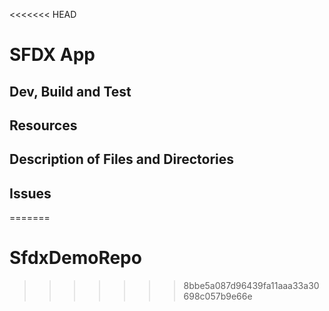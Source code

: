 <<<<<<< HEAD
# SFDX  App

## Dev, Build and Test


## Resources


## Description of Files and Directories


## Issues


=======
# SfdxDemoRepo
>>>>>>> 8bbe5a087d96439fa11aaa33a30698c057b9e66e
